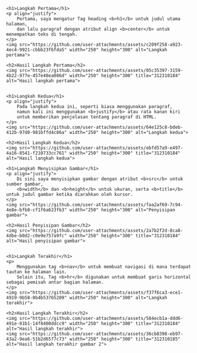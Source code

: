 <!DOCTYPE html>
<html lang="en">
<head>
    <meta charset="UTF-8">
    <meta name="viewport" content="width=device-width, initial-scale=1.0">
    <title>Penjelasan Langkah-Langkah Tugas</title>
</head>
<body>
    
    <h1>Langkah Pertama</h1>
    <p align="justify">
        Pertama, saya mengatur Tag heading <b>h1</b> untuk judul utama halaman, 
        dan lalu paragraf dengan atribut align <b>center</b> untuk menempatkan teks di tengah.
    </p>
    <img src="https://github.com/user-attachments/assets/c209f258-a923-4ec4-9921-cbbb23f6fda5" width="250" height="300" alt="Langkah pertama">

    <h2>Hasil Langkah Pertama</h2>
    <img src="https://github.com/user-attachments/assets/05c35397-3159-4b22-977e-457e48ea086d" width="250" height="300" title="312310184" alt="Hasil langkah pertama">

    
    <h1>Langkah Kedua</h1>
    <p align="justify">
        Pada langkah kedua ini, seperti biasa menggunakan paragraf, 
        namun kali ini menggunakan <b>justify</b> atau rata kanan kiri 
        untuk memberikan penjelasan tentang paragraf di HTML.
    </p>
    <img src="https://github.com/user-attachments/assets/64e125c8-bdeb-412b-97d0-981bffd4c86a" width="250" height="300" alt="Langkah kedua">

    <h2>Hasil Langkah Kedua</h2>
    <img src="https://github.com/user-attachments/assets/ebfd57a9-e497-4a16-8541-f210733cc761" width="250" height="300" title="312310184" alt="Hasil langkah kedua">

    <h1>Langkah Menyisipkan Gambar</h1>
    <p align="justify">
        Di sini saya menyisipkan gambar dengan atribut <b>src</b> untuk sumber gambar, 
        <b>width</b> dan <b>height</b> untuk ukuran, serta <b>title</b> untuk judul gambar ketika diarahkan oleh kursor.
    </p>
    <img src="https://github.com/user-attachments/assets/faa2af69-7c94-4e8e-bfb0-cf1f6a623fb3" width="250" height="300" alt="Penyisipan gambar">

    <h2>Hasil Penyisipan Gambar</h2>
    <img src="https://github.com/user-attachments/assets/2a7b2f2d-8ca8-4dbe-b0d2-c0e9e757a9fc" width="250" height="300" title="312310184" alt="Hasil penyisipan gambar">

    
    <h1>Langkah Terakhir</h1>
    <p>
        Menggunakan tag <b>nav</b> untuk membuat navigasi di mana terdapat tautan ke halaman lain. 
        Selain itu, Tag <b>hr</b> digunakan untuk membuat garis horizontal sebagai pemisah antar bagian halaman.
    </p>
    <img src="https://github.com/user-attachments/assets/f37f6ca3-ece1-4919-9b58-0b4b53765209" width="250" height="300" alt="Langkah terakhir">

    <h2>Hasil Langkah Terakhir</h2>
    <img src="https://github.com/user-attachments/assets/584ecb1a-ddd6-491e-81b1-14f8400ddcc9" width="250" height="300" title="312310184" alt="Hasil langkah terakhir">
    <img src="https://github.com/user-attachments/assets/36cb8398-eb97-43a2-9ea6-51b2d6577c73" width="250" height="300" title="312310185" alt="Hasil langkah terakhir gambar 2">

</body>
</html>
